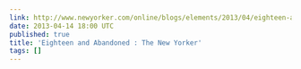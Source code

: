 ```yaml
---
link: http://www.newyorker.com/online/blogs/elements/2013/04/eighteen-and-abandoned.html?mobify=0
date: 2013-04-14 18:00 UTC
published: true
title: 'Eighteen and Abandoned : The New Yorker'
tags: []
---
```



